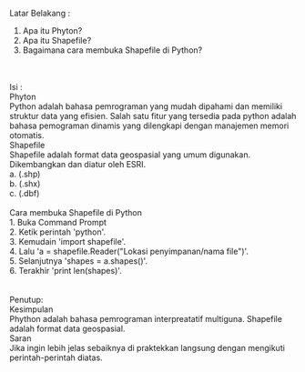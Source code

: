 <justify>Latar Belakang :<br>
1. Apa itu Phyton?<br>
2. Apa itu Shapefile?<br>
3. Bagaimana cara membuka Shapefile di Python?<br>
<br>
<br>
Isi :<br>
Phyton<br>
Python adalah bahasa pemrograman yang mudah dipahami dan memiliki struktur data yang efisien. Salah satu fitur yang tersedia pada python adalah bahasa pemograman dinamis yang dilengkapi dengan manajemen memori otomatis.<br>
Shapefile<br>
Shapefile adalah format data geospasial yang umum digunakan. Dikembangkan dan diatur oleh ESRI.<br>
a. (.shp)<br>
b. (.shx)<br>
c. (.dbf)<br>
<br>
Cara membuka Shapefile di Python<br>
1. Buka Command Prompt<br>
2. Ketik perintah 'python'.<br>
3. Kemudain 'import shapefile'.<br>
4. Lalu 'a = shapefile.Reader("Lokasi penyimpanan/nama file")'.<br>
5. Selanjutnya 'shapes = a.shapes()'.<br>
6. Terakhir 'print len(shapes)'.<br>
<br>
<br>
Penutup:<br>
Kesimpulan<br>
Phython adalah bahasa pemrograman interpreatatif multiguna. Shapefile adalah format data geospasial.<br>
Saran<br>
Jika ingin lebih jelas sebaiknya di praktekkan langsung dengan mengikuti perintah-perintah diatas.</justify>